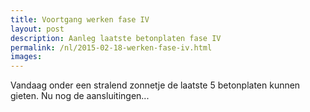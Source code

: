 ```yaml
---
title: Voortgang werken fase IV
layout: post
description: Aanleg laatste betonplaten fase IV
permalink: /nl/2015-02-18-werken-fase-iv.html
images: 
---
```


Vandaag onder een stralend zonnetje de laatste 5 betonplaten kunnen gieten. Nu nog de aansluitingen...


